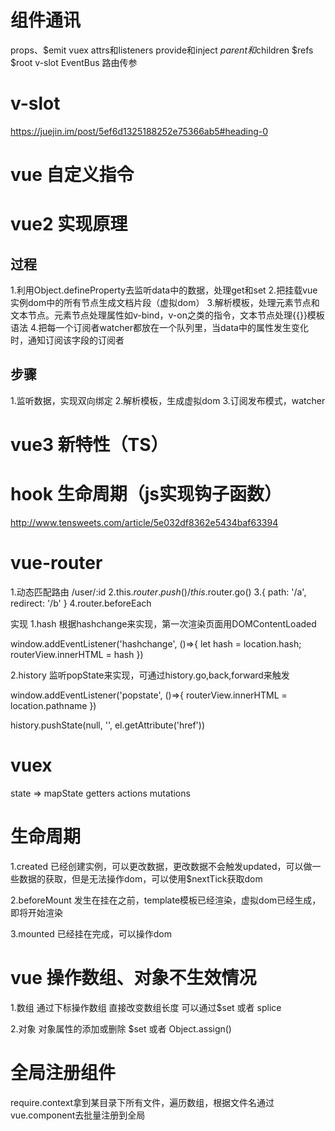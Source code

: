 # 组件通讯
props、$emit
vuex
attrs和listeners
provide和inject
$parent和$children
$refs
$root
v-slot
EventBus
路由传参

# v-slot
https://juejin.im/post/5ef6d1325188252e75366ab5#heading-0

# vue 自定义指令

# vue2 实现原理

## 过程
1.利用Object.defineProperty去监听data中的数据，处理get和set
2.把挂载vue实例dom中的所有节点生成文档片段（虚拟dom）
3.解析模板，处理元素节点和文本节点。元素节点处理属性如v-bind，v-on之类的指令，文本节点处理{{}}模板语法
4.把每一个订阅者watcher都放在一个队列里，当data中的属性发生变化时，通知订阅该字段的订阅者

## 步骤
1.监听数据，实现双向绑定
2.解析模板，生成虚拟dom
3.订阅发布模式，watcher

# vue3 新特性（TS）

# hook 生命周期（js实现钩子函数）
http://www.tensweets.com/article/5e032df8362e5434baf63394

# vue-router
1.动态匹配路由 /user/:id
2.this.$router.push() / this.$router.go()
3.{ path: '/a', redirect: '/b' }
4.router.beforeEach

实现
1.hash
根据hashchange来实现，第一次渲染页面用DOMContentLoaded

window.addEventListener('hashchange', ()=>{
    let hash = location.hash;
    routerView.innerHTML = hash
})

2.history
监听popState来实现，可通过history.go,back,forward来触发

window.addEventListener('popstate', ()=>{
    routerView.innerHTML = location.pathname
})

history.pushState(null, '', el.getAttribute('href'))



# vuex
state => mapState
getters
actions
mutations

# 生命周期
1.created
已经创建实例，可以更改数据，更改数据不会触发updated，可以做一些数据的获取，但是无法操作dom，可以使用$nextTick获取dom

2.beforeMount
发生在挂在之前，template模板已经渲染，虚拟dom已经生成，即将开始渲染

3.mounted
已经挂在完成，可以操作dom

# vue 操作数组、对象不生效情况
1.数组
通过下标操作数组
直接改变数组长度
可以通过$set 或者 splice

2.对象
对象属性的添加或删除
$set 或者 Object.assign()

# 全局注册组件
require.context拿到某目录下所有文件，遍历数组，根据文件名通过vue.component去批量注册到全局

#

